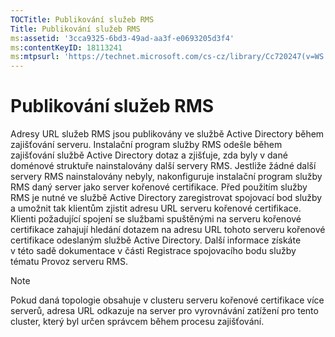```yaml
---
TOCTitle: Publikování služeb RMS
Title: Publikování služeb RMS
ms:assetid: '3cca9325-6bd3-49ad-aa3f-e0693205d3f4'
ms:contentKeyID: 18113241
ms:mtpsurl: 'https://technet.microsoft.com/cs-cz/library/Cc720247(v=WS.10)'
---
```


Publikování služeb RMS
======================

Adresy URL služeb RMS jsou publikovány ve službě Active Directory během zajišťování serveru. Instalační program služby RMS odešle během zajišťování službě Active Directory dotaz a zjišťuje, zda byly v dané doménové struktuře nainstalovány další servery RMS. Jestliže žádné další servery RMS nainstalovány nebyly, nakonfiguruje instalační program služby RMS daný server jako server kořenové certifikace. Před použitím služby RMS je nutné ve službě Active Directory zaregistrovat spojovací bod služby a umožnit tak klientům zjistit adresu URL serveru kořenové certifikace. Klienti požadující spojení se službami spuštěnými na serveru kořenové certifikace zahajují hledání dotazem na adresu URL tohoto serveru kořenové certifikace odeslaným službě Active Directory. Další informace získáte v této sadě dokumentace v části Registrace spojovacího bodu služby tématu Provoz serveru RMS.

> [!NOTE]
> Pokud daná topologie obsahuje v clusteru serveru kořenové certifikace více serverů, adresa URL odkazuje na server pro vyrovnávání zatížení pro tento cluster, který byl určen správcem během procesu zajišťování. 
